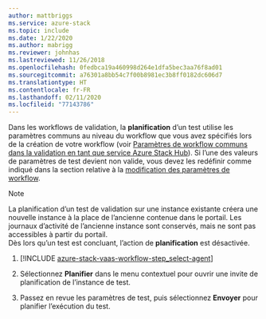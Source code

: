 ```yaml
---
author: mattbriggs
ms.service: azure-stack
ms.topic: include
ms.date: 1/22/2020
ms.author: mabrigg
ms.reviewer: johnhas
ms.lastreviewed: 11/26/2018
ms.openlocfilehash: 0fedbca19a460998d264e1dfa5bec3aa76f8ad01
ms.sourcegitcommit: a76301a8bb54c7f00b8981ec3b8ff0182dc606d7
ms.translationtype: HT
ms.contentlocale: fr-FR
ms.lasthandoff: 02/11/2020
ms.locfileid: "77143786"
---
```

Dans les workflows de validation, la **planification** d’un test utilise les paramètres communs au niveau du workflow que vous avez spécifiés lors de la création de votre workflow (voir [Paramètres de workflow communs dans la validation en tant que service Azure Stack Hub](../azure-stack-vaas-parameters.md)). Si l’une des valeurs de paramètres de test devient non valide, vous devez les redéfinir comme indiqué dans la section relative à la [modification des paramètres de workflow](../azure-stack-vaas-monitor-test.md#change-workflow-parameters).

> [!NOTE]
> La planification d’un test de validation sur une instance existante créera une nouvelle instance à la place de l’ancienne contenue dans le portail. Les journaux d’activité de l’ancienne instance sont conservés, mais ne sont pas accessibles à partir du portail.  
Dès lors qu’un test est concluant, l’action de **planification** est désactivée.

1. [!INCLUDE [azure-stack-vaas-workflow-step_select-agent](azure-stack-vaas-workflow-step_select-agent.md)]

1. Sélectionnez **Planifier** dans le menu contextuel pour ouvrir une invite de planification de l’instance de test.

1. Passez en revue les paramètres de test, puis sélectionnez **Envoyer** pour planifier l’exécution du test.